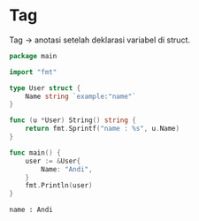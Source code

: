 # Tag

Tag -> anotasi setelah deklarasi variabel di struct.&#x20;

```go
package main

import "fmt"

type User struct {
	Name string `example:"name"`
}

func (u *User) String() string {
	return fmt.Sprintf("name : %s", u.Name)
}

func main() {
	user := &User{
		Name: "Andi",
	}
	fmt.Println(user)
}
```

```
name : Andi
```
